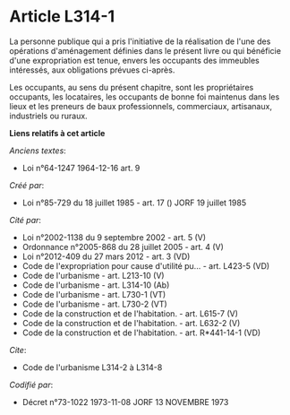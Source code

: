 # Article L314-1

La personne publique qui a pris l'initiative de la réalisation de l'une des opérations d'aménagement définies dans le présent
livre ou qui bénéficie d'une expropriation est tenue, envers les occupants des immeubles intéressés, aux obligations prévues
ci-après.

Les occupants, au sens du présent chapitre, sont les propriétaires occupants, les locataires, les occupants de bonne foi
maintenus dans les lieux et les preneurs de baux professionnels, commerciaux, artisanaux, industriels ou ruraux.

**Liens relatifs à cet article**

_Anciens textes_:

  - Loi n°64-1247 1964-12-16 art. 9

_Créé par_:

  - Loi n°85-729 du 18 juillet 1985 - art. 17 () JORF 19 juillet 1985

_Cité par_:

  - Loi n°2002-1138 du 9 septembre 2002 - art. 5 (V)
  - Ordonnance n°2005-868 du 28 juillet 2005 - art. 4 (V)
  - Loi n°2012-409 du 27 mars 2012 - art. 3 (VD)
  - Code de l'expropriation pour cause d'utilité pu... - art. L423-5 (VD)
  - Code de l'urbanisme - art. L213-10 (V)
  - Code de l'urbanisme - art. L314-10 (Ab)
  - Code de l'urbanisme - art. L730-1 (VT)
  - Code de l'urbanisme - art. L730-2 (VT)
  - Code de la construction et de l'habitation. - art. L615-7 (V)
  - Code de la construction et de l'habitation. - art. L632-2 (V)
  - Code de la construction et de l'habitation. - art. R*441-14-1 (VD)

_Cite_:

  - Code de l'urbanisme L314-2 à L314-8

_Codifié par_:

  - Décret n°73-1022 1973-11-08 JORF 13 NOVEMBRE 1973
